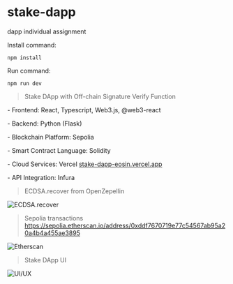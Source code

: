 # stake-dapp
dapp individual assignment



Install command:

```
npm install
```



Run command:

```
npm run dev
```



> Stake DApp with Off-chain Signature Verify Function



\- Frontend: React, Typescript, Web3.js, @web3-react

\- Backend: Python (Flask)

\- Blockchain Platform: Sepolia

\- Smart Contract Language: Solidity

\- Cloud Services: Vercel [stake-dapp-eosin.vercel.app](https://stake-dapp-eosin.vercel.app/)

\- API Integration: Infura



> ECDSA.recover from OpenZepellin

![ECDSA.recover](C:\Users\Administrator\Desktop\WORK\NTU\course\dapp\contract.png)



> Sepolia transactions https://sepolia.etherscan.io/address/0xddf7670719e77c54567ab95a20a4b4a455ae3895

![Etherscan](C:\Users\Administrator\Desktop\WORK\NTU\course\dapp\etherscan.png)



> Stake DApp UI

![UI/UX](C:\Users\Administrator\Desktop\WORK\NTU\course\dapp\stake_dapp_ui.png)
